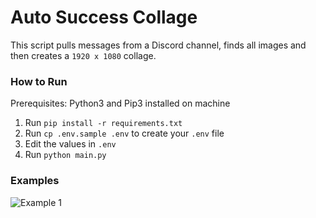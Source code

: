 # Auto Success Collage

This script pulls messages from a Discord channel, finds all images and then creates a `1920 x 1080` collage.

### How to Run

Prerequisites: Python3 and Pip3 installed on machine

1. Run `pip install -r requirements.txt`
2. Run `cp .env.sample .env` to create your `.env` file
3. Edit the values in `.env`
4. Run `python main.py`

### Examples

![Example 1](https://media.discordapp.net/attachments/700113606272090275/700122186513383484/output.png?width=1682&height=946)
